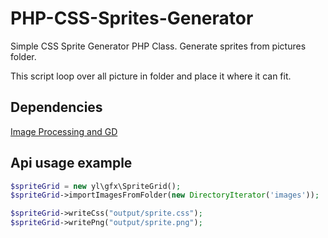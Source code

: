 PHP-CSS-Sprites-Generator
===============================

Simple CSS Sprite Generator PHP Class. Generate sprites from pictures folder.

This script loop over all picture in folder and place it where it can fit.

## Dependencies
[Image Processing and GD](http://php.net/manual/en/book.image.php#book.image)

## Api usage example

```php
$spriteGrid = new yl\gfx\SpriteGrid();
$spriteGrid->importImagesFromFolder(new DirectoryIterator('images'));

$spriteGrid->writeCss("output/sprite.css");
$spriteGrid->writePng("output/sprite.png");
```
